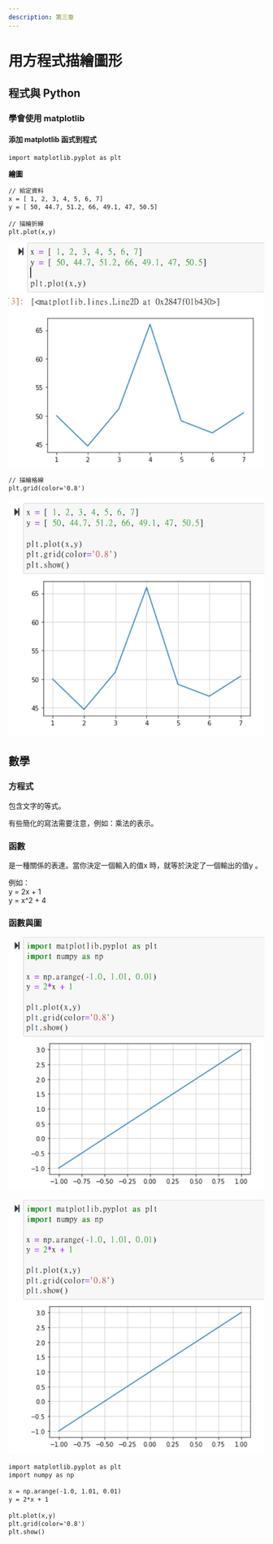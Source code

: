 ```yaml
---
description: 第三章
---
```


# 用方程式描繪圖形

## 程式與 Python

### 學會使用 **matplotlib**

#### 添加 **matplotlib 函式到程式**

```
import matplotlib.pyplot as plt
```

**繪圖**

```
// 給定資料
x = [ 1, 2, 3, 4, 5, 6, 7]
y = [ 50, 44.7, 51.2, 66, 49.1, 47, 50.5]

// 描繪折線
plt.plot(x,y)
```

![](../.gitbook/assets/圖片.png)

```
// 描繪格線
plt.grid(color='0.8')
```

![](<../.gitbook/assets/圖片 (3).png>)

## 數學

### 方程式

包含文字的等式。

有些簡化的寫法需要注意，例如：乘法的表示。

### 函數

是一種關係的表達。當你決定一個輸入的值x 時，就等於決定了一個輸出的值y 。

例如：\
&#x20;y = 2x + 1\
&#x20;y = x^2 + 4

### 函數與圖

![](<../.gitbook/assets/圖片 (1).png>)

![](../.gitbook/assets/Capture.PNG)

```
import matplotlib.pyplot as plt
import numpy as np

x = np.arange(-1.0, 1.01, 0.01)
y = 2*x + 1

plt.plot(x,y)
plt.grid(color='0.8')
plt.show()
```
